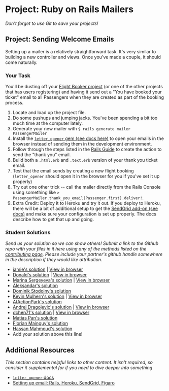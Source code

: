 # Project: Ruby on Rails Mailers
<!-- *Estimated Time: 1-2 hrs* -->

*Don't forget to use Git to save your projects!*

## Project: Sending Welcome Emails

Setting up a mailer is a relatively straightforward task. It's very similar to building a new controller and views.  Once you've made a couple, it should come naturally.

### Your Task

You'll be dusting off your [Flight Booker project](/ruby-on-rails/building-advanced-forms) (or one of the other projects that has users registering) and having it send out a "You have booked your ticket" email to all Passengers when they are created as part of the booking process.

1. Locate and load up the project file.  
2. Do some pushups and jumping jacks.  You've been spending a bit too much time at the computer lately.
2. Generate your new mailer with `$ rails generate mailer PassengerMailer`
3. Install the [`letter_opener` gem (see docs here)](https://github.com/ryanb/letter_opener) to open your emails in the browser instead of sending them in the development environment.
3. Follow through the steps listed in the [Rails Guide](http://guides.rubyonrails.org/action_mailer_basics.html) to create the action to send the "thank you" email.
4. Build both a `.html.erb` and `.text.erb` version of your thank you ticket email.
5. Test that the email sends by creating a new flight booking (`letter_opener` should open it in the browser for you if you've set it up properly)
6. Try out one other trick -- call the mailer directly from the Rails Console using something like `> PassengerMailer.thank_you_email(Passenger.first).deliver!`.
7. Extra Credit: Deploy it to Heroku and try it out.  If you deploy to Heroku, there will be a bit of additional setup to get the [SendGrid add-on (see docs)](https://devcenter.heroku.com/articles/sendgrid) and make sure your configuration is set up properly.  The docs describe how to get that up and going.

### Student Solutions

*Send us your solution so we can show others! Submit a link to the Github repo with your files in it here using any of the methods listed on the [contributing page](http://github.com/TheOdinProject/curriculum/blob/master/contributing.md).  Please include your partner's github handle somewhere in the description if they would like attribution.*

* [jamie's solution](https://github.com/Jberczel/Flight_Booker) | [View in browser](http://flight-booker.herokuapp.com/)
* [Donald's solution](https://github.com/donaldali/odin-flight-booker) | [View in browser](http://dna-flight-booker.herokuapp.com/)
* [Marina Sergeyeva's solution](https://github.com/imousterian/FlightBooker) | [View in browser](https://one-way-ticket.herokuapp.com/)
* [Aleksandar's solution](https://github.com/Rodic/private-events)
* [Dominik Stodolny's solution](https://github.com/dstodolny/odin-flight-booker)
* [Kevin Mulhern's solution](https://github.com/KevinMulhern/flight_booker) | [View in browser](https://odin-booker.herokuapp.com/)
* [AtActionPark's solution](https://github.com/AtActionPark/odin_flight_booker) 
* [Andrej Dragojevic's solution](https://github.com/antrix1/flight-booker) | [View in browser](https://blooming-mountain-4761.herokuapp.com/)
* [dchen71's solution](https://github.com/dchen71/odin-flight-booker) | [View in browser](http://true-syrup-4655.herokuapp.com/)
* [Matias Pan's solution](https://github.com/kriox26/flight-booker)
* [Florian Mainguy's solution](https://github.com/florianmainguy/theodinproject/tree/master/rails/flight-booker)
* [Hassan Mahmoud's solution](https://github.com/HassanTC/Flight-Booker)
* Add your solution above this line!

## Additional Resources

*This section contains helpful links to other content. It isn't required, so consider it supplemental for if you need to dive deeper into something*


* [`letter_opener` docs](https://github.com/ryanb/letter_opener)
* [Setting up email: Rails, Heroku, SendGrid, Figaro](http://howilearnedrails.wordpress.com/2014/02/25/setting-up-email-in-a-rails-4-app-with-action-mailer-in-development-and-sendgrid-in-production-using-heroku/comment-page-1/#comment-79)

